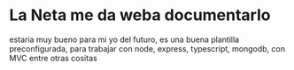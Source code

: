 # La Neta me da weba documentarlo

estaria muy bueno para mi yo del futuro, es una buena plantilla preconfigurada, para trabajar con node, express, typescript, mongodb, con MVC entre otras cositas
